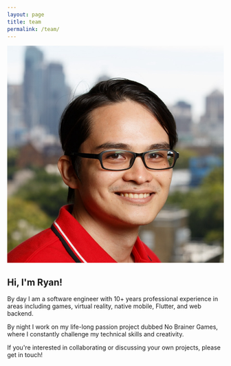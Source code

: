 ```yaml
---
layout: page
title: team
permalink: /team/
---
```


<style>
  img[src$="#avatar"] {
    display: block;
    margin: 0 auto;
    border-radius: 50%;
    max-width: 50%;
  }
</style>

![Avatar](assets/avatar.jpeg#avatar)

## Hi, I'm Ryan!

By day I am a software engineer with 10+ years professional experience in areas including games, virtual reality, native mobile, Flutter, and web backend.

By night I work on my life-long passion project dubbed No Brainer Games, where I constantly challenge my technical skills and creativity.

If you're interested in collaborating or discussing your own projects, please get in touch!
